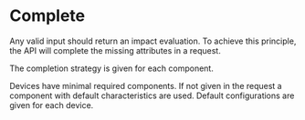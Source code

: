# Complete

Any valid input should return an impact evaluation. 
To achieve this principle, the API will complete the missing attributes in a request.

The completion strategy is given for each component.

Devices have minimal required components. If not given in the request a component with default characteristics are used.
Default configurations are given for each device.